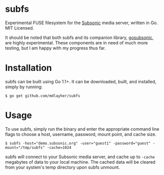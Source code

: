 subfs
=====

Experimental FUSE filesystem for the [Subsonic](http://www.subsonic.org/pages/index.jsp) media server, written in Go.  MIT Licensed.

It should be noted that both subfs and its companion library, [gosubsonic](https://github.com/mdlayher/gosubsonic), are highly experimental.
These components are in need of much more testing, but I am happy with my progress thus far.

Installation
============

subfs can be built using Go 1.1+. It can be downloaded, built, and installed, simply by running:

`$ go get github.com/mdlayher/subfs`

Usage
=====

To use subfs, simply run the binary and enter the appropriate command line flags to choose a host, username,
password, mount point, and cache size.

`$ subfs -host="demo.subsonic.org" -user="guest1" -password="guest" -mount="/tmp/subfs" -cache=1024`

subfs will connect to your Subsonic media server, and cache up to `-cache` megabytes of data to your local
machine.  The cached data will be cleared from your system's temp directory upon subfs unmount.
